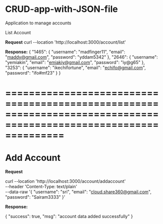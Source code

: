# CRUD-app-with-JSON-file
Application to manage accounts 

List Account

**Request**
curl --location 'http://localhost:3000/account/list'

**Response:**
{
    "1465": {
        "username": "madfinger11",
        "email": "maddy@gmail.com",
        "password": "yddam5342"
    },
    "2646": {
        "username": "yemiakin",
        "email": "emiakiy@gmail.com",
        "password": "iy@g65"
    },
    "3253": {
        "username": "ikechifortune",
        "email": "echifo@gmail.com",
        "password": "ifo#mf23"
    }
}

==================================================================================================================
==========================
Add Account
==========================
**Request**

curl --location 'http://localhost:3000/account/addaccount' \
--header 'Content-Type: text/plain' \
--data-raw '{
        "username": "sri",
        "email": "cloud.share360@gmail.com",
        "password": "Sairam3333"
}'

**Response:**

{
    "success": true,
    "msg": "account data added successfully"
}


